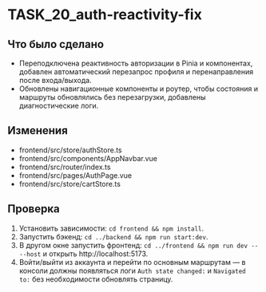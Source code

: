 # TASK_20_auth-reactivity-fix

## Что было сделано
- Переподключена реактивность авторизации в Pinia и компонентах, добавлен автоматический перезапрос профиля и перенаправления после входа/выхода.
- Обновлены навигационные компоненты и роутер, чтобы состояния и маршруты обновлялись без перезагрузки, добавлены диагностические логи.

## Изменения
- frontend/src/store/authStore.ts
- frontend/src/components/AppNavbar.vue
- frontend/src/router/index.ts
- frontend/src/pages/AuthPage.vue
- frontend/src/store/cartStore.ts

## Проверка
1. Установить зависимости: `cd frontend && npm install`.
2. Запустить бэкенд: `cd ../backend && npm run start:dev`.
3. В другом окне запустить фронтенд: `cd ../frontend && npm run dev -- --host` и открыть http://localhost:5173.
4. Войти/выйти из аккаунта и перейти по основным маршрутам — в консоли должны появляться логи `Auth state changed:` и `Navigated to:` без необходимости обновлять страницу.
